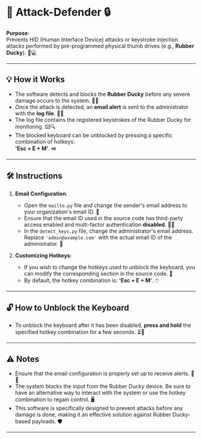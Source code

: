 # 🚫 Attack-Defender 🔒

**Purpose**:  
Prevents HID (Human Interface Device) attacks or keystroke injection attacks performed by pre-programmed physical thumb drives (e.g., **Rubber Ducky**). 🦆💻

---

## 💡 How it Works

- The software detects and blocks the **Rubber Ducky** before any severe damage occurs to the system. 🚫🔌
- Once the attack is detected, an **email alert** is sent to the administrator with the **log file**. 📧📄
- The log file contains the registered keystrokes of the Rubber Ducky for monitoring. ⌨️🔍
- The blocked keyboard can be unblocked by pressing a specific combination of hotkeys:  
  **'Esc + E + M'**. ⏯️

---

## 🛠️ Instructions

1. **Email Configuration**:  
    - Open the `mailto.py` file and change the sender's email address to your organization's email ID. 📧  
    - Ensure that the email ID used in the source code has third-party access enabled and multi-factor authentication **disabled**. 🔑🚫
    - In the `detect_keys.py` file, change the administrator's email address. Replace `'admin@axample.com'` with the actual email ID of the administrator. 👤

2. **Customizing Hotkeys**:  
    - If you wish to change the hotkeys used to unblock the keyboard, you can modify the corresponding section in the source code. 🔄  
    - By default, the hotkey combination is: **'Esc + E + M'**. 🖱️

---

## 🔓 How to Unblock the Keyboard

- To unblock the keyboard after it has been disabled, **press and hold** the specified hotkey combination for a few seconds. ⏳🔑

---

## ⚠️ Notes

- Ensure that the email configuration is properly set up to receive alerts. 📧✅
- The system blocks the input from the Rubber Ducky device. Be sure to have an alternative way to interact with the system or use the hotkey combination to regain control. 🖥️
- This software is specifically designed to prevent attacks before any damage is done, making it an effective solution against Rubber Ducky-based payloads. 🛡️

---
